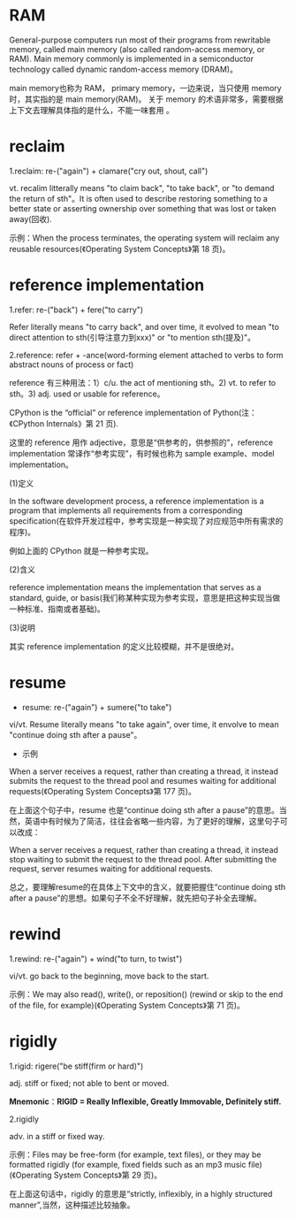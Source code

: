 # RAM

General-purpose computers run most of their programs from rewritable memory, called main memory (also called random-access memory, or RAM). Main memory commonly is implemented in a semiconductor technology called dynamic random-access memory (DRAM)。

main memory也称为 RAM， primary memory，一边来说，当只使用 memory 时，其实指的是 main memory(RAM)。 关于 memory 的术语非常多，需要根据上下文去理解具体指的是什么，不能一味套用 。

# reclaim

1.reclaim: re-("again") + clamare("cry out, shout, call")

vt. recalim litterally means "to claim back", "to take back", or "to demand the return of sth"。It is often used to describe restoring something to a better state  or asserting ownership over something that was lost or taken away(回收).

示例：When the process terminates, the operating system will reclaim any reusable resources(《Operating System Concepts》第 18 页)。

# reference implementation

1.refer: re-("back") + fere("to carry")

Refer literally means "to carry back", and over time, it evolved to mean "to direct attention to sth(引导注意力到xxx)" or "to mention sth(提及)"。

2.reference: refer + -ance(word-forming element attached to verbs to form abstract nouns of process or fact)

reference 有三种用法：1）c/u. the act of mentioning sth。2) vt. to refer to sth。3) adj. used or usable for reference。

CPython is the “official” or reference implementation of Python(注：《CPython Internals》第 21 页).

这里的 reference 用作 adjective，意思是“供参考的，供参照的”，reference implementation 常译作“参考实现”，有时候也称为 sample example、model implementation。

(1)定义

In the software development process, a reference implementation is a program that implements all requirements from a corresponding specification(在软件开发过程中，参考实现是一种实现了对应规范中所有需求的程序)。

例如上面的 CPython 就是一种参考实现。

(2)含义

reference implementation means the implementation that serves as a standard, guide, or basis(我们称某种实现为参考实现，意思是把这种实现当做一种标准、指南或者基础)。

(3)说明

其实 reference implementation 的定义比较模糊，并不是很绝对。

# resume

- resume: re-("again") + sumere("to take")

vi/vt. Resume literally means "to take again", over time, it envolve to mean "continue doing sth after a pause"。

- 示例

When a server receives a request, rather than creating a thread, it instead submits the request to the thread pool and resumes waiting for additional requests(《Operating System Concepts》第 177 页)。

在上面这个句子中，resume 也是“continue doing sth after a pause”的意思。当然，英语中有时候为了简洁，往往会省略一些内容，为了更好的理解，这里句子可以改成：

When a server receives a request, rather than creating a thread, it instead stop waiting to submit the request to the thread pool. After submitting the request, server resumes waiting for additional requests.

总之，要理解resume的在具体上下文中的含义，就要把握住“continue doing sth after a pause”的思想。如果句子不全不好理解，就先把句子补全去理解。

# rewind

1.rewind: re-("again") + wind("to turn, to twist")

vi/vt. go back to the beginning, move back to the start.

示例：We may also read(), write(), or reposition() (rewind or skip to the end of the file, for example)(《Operating System Concepts》第 71 页)。

# rigidly

1.rigid: rigere("be stiff(firm or hard)")

adj. stiff or fixed; not able to bent or moved.

**Mnemonic**：**RIGID = Really Inflexible, Greatly Immovable, Definitely stiff.**

2.rigidly

adv. in a stiff or fixed way.

示例：Files may be free-form (for example, text files), or they may be formatted rigidly (for example, fixed fields such as an mp3 music file)(《Operating System Concepts》第 29 页)。

在上面这句话中，rigidly 的意思是“strictly, inflexibly, in a highly structured manner”,当然，这种描述比较抽象。